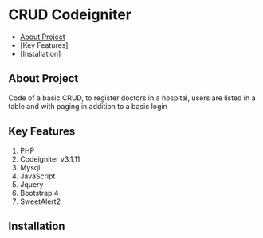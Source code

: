 # CRUD Codeigniter

* [About Project](about-project)
* [Key Features]
* [Installation]

## About Project

Code of a basic CRUD, to register doctors in a hospital, users are listed in a table and with paging in addition to a basic login

## Key Features

1. PHP
2. Codeigniter v3.1.11
3. Mysql
4. JavaScript
5. Jquery
6. Bootstrap 4
7. SweetAlert2

## Installation
